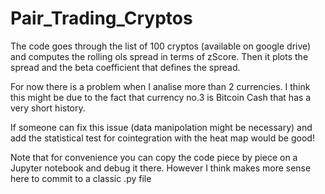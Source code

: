 
# Pair_Trading_Cryptos
The code goes through the list of 100 cryptos (available on google drive) and computes the rolling ols spread in terms of zScore. Then it plots the spread and the beta coefficient that defines the spread.

For now there is a problem when I analise more than 2 currencies. I think this might be due to the fact that currency no.3 is Bitcoin Cash that has a very short history.

If someone can fix this issue (data manipolation might be necessary) and add the statistical test for cointegration with the heat map would be good! 

Note that for convenience you can copy the code piece by piece on a Jupyter notebook and debug it there. However I think makes more sense  here to commit to a classic .py file 
